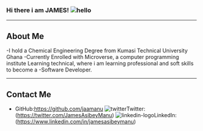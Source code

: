 ### Hi there i am JAMES! ![hello](https://user-images.githubusercontent.com/98466955/195128594-8328c8cf-8ad5-4584-9aac-cb93ee3a1da8.svg)

__________________________________________________________________________________________________________________________________________________________

 ## About Me
 
-I hold a Chemical Engineering Degree from Kumasi Technical University Ghana
-Currently Enrolled with Microverse, a computer programming institute Learning technical, where i am learning professional and soft skills to become a      -Software Developer.

___________________________________________________________________________________________________________________________________________________________

## Contact Me

- GitHub:https://github.com/jaamanu
![twitter](https://user-images.githubusercontent.com/98466955/195132920-b9f18633-04a8-493e-ba14-7b436677464a.png)Twitter:(https://twitter.com/JamesAsibeyManu)
![linkedin-logo](https://user-images.githubusercontent.com/98466955/195133012-65d70955-d96c-417f-ae5a-900b2970571f.png)LinkedIn:(https://www.linkedin.com/in/jamesasibeymanu) 
 
 
 
 
 
<!--
**jaamanu/jaamanu** is a ✨ _special_ ✨ repository because its `README.md` (this file) appears on your GitHub profile.

Here are some ideas to get you started:

- 🔭 I’m currently working on ...
- 🌱 I’m currently learning ...
- 👯 I’m looking to collaborate on ...
- 🤔 I’m looking for help with ...
- 💬 Ask me about ...
- 📫 How to reach me: ...
- 😄 Pronouns: ...
- ⚡ Fun fact: ...
-->
